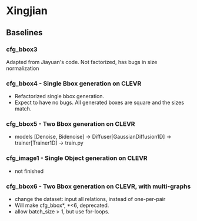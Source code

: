 # Xingjian
## Baselines
### cfg_bbox3
Adapted from Jiayuan's code. Not factorized, has bugs in size normalization
### cfg_bbox4 - Single Bbox generation on CLEVR
- Refactorized single bbox generation.
- Expect to have no bugs. All generated boxes are square and the sizes match.
### cfg_bbox5 - Two Bbox generation on CLEVR
- models [Denoise, Bidenoise] -> Diffuser[GaussianDiffusion1D] -> trainer[Trainer1D] -> train.py

### cfg_image1 - Single Object generation on CLEVR
- not finished

### cfg_bbox6 - Two Bbox generation on CLEVR, with multi-graphs
- change the dataset: input all relations, instead of one-per-pair
- Will make cfg_bbox*, *<6, deprecated.
- allow batch_size > 1, but use for-loops.